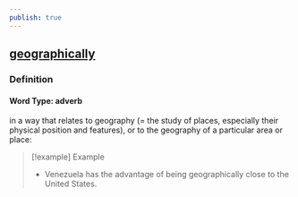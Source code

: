 ```yaml
---
publish: true
---
```


## [geographically](https://dictionary.cambridge.org/dictionary/english/geographically)

### Definition
#### Word Type: adverb
in a way that relates to geography (= the study of places, especially their physical position and features), or to the geography of a particular area or place:

>[!example] Example
> - Venezuela has the advantage of being geographically close to the United States.
